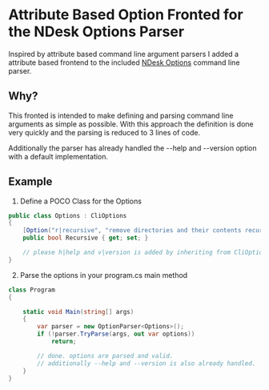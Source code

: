 ﻿# Attribute Based Option Fronted for the NDesk Options Parser

Inspired by attribute based command line argument parsers I added a attribute based frontend to the
included [NDesk Options](http://www.ndesk.org/Options) command line parser.

## Why?

This fronted is intended to make defining and parsing command line arguments as simple as possible.
With this approach the definition is done very quickly and the parsing is reduced to 3 lines of code.

Additionally the parser has already handled the --help and --version option with a default implementation.


## Example

1. Define a POCO Class for the Options
```csharp
public class Options : CliOptions
{
    [Option("r|recursive", "remove directories and their contents recursively")]
    public bool Recursive { get; set; }

    // please h|help and v|version is added by inheriting from CliOptions
}
```

2. Parse the options in your program.cs main method
```csharp
class Program
{

    static void Main(string[] args)
    {
        var parser = new OptionParser<Options>();
        if (!parser.TryParse(args, out var options))
            return;

        // done. options are parsed and valid. 
        // additionally --help and --version is also already handled.
    }
}
```
